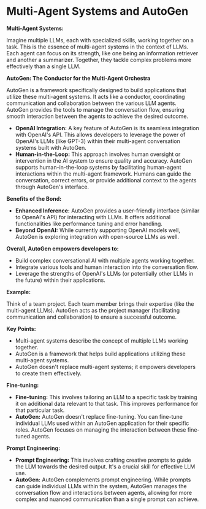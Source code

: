 # Multi-Agent Systems and AutoGen

**Multi-Agent Systems:**

Imagine multiple LLMs, each with specialized skills, working together on a task. This is the essence of multi-agent systems in the context of LLMs. Each agent can focus on its strength, like one being an information retriever and another a summarizer. Together, they tackle complex problems more effectively than a single LLM.

**AutoGen: The Conductor for the Multi-Agent Orchestra**

AutoGen is a framework specifically designed to build applications that utilize these multi-agent systems. It acts like a conductor, coordinating communication and collaboration between the various LLM agents. AutoGen provides the tools to manage the conversation flow, ensuring smooth interaction between the agents to achieve the desired outcome.

- **OpenAI Integration:** A key feature of AutoGen is its seamless integration with OpenAI's API. This allows developers to leverage the power of OpenAI's LLMs (like GPT-3) within their multi-agent conversation systems built with AutoGen.
- **Human-in-the-Loop:** This approach involves human oversight or intervention in the AI system to ensure quality and accuracy. AutoGen supports human-in-the-loop systems by facilitating human-agent interactions within the multi-agent framework. Humans can guide the conversation, correct errors, or provide additional context to the agents through AutoGen's interface.

**Benefits of the Bond:**

- **Enhanced Inference:** AutoGen provides a user-friendly interface (similar to OpenAI's API) for interacting with LLMs. It offers additional functionalities like performance tuning and error handling.
- **Beyond OpenAI:** While currently supporting OpenAI models well, AutoGen is exploring integration with open-source LLMs as well.

**Overall, AutoGen empowers developers to:**

- Build complex conversational AI with multiple agents working together.
- Integrate various tools and human interaction into the conversation flow.
- Leverage the strengths of OpenAI's LLMs (or potentially other LLMs in the future) within their applications.

**Example:**

Think of a team project. Each team member brings their expertise (like the multi-agent LLMs). AutoGen acts as the project manager (facilitating communication and collaboration) to ensure a successful outcome.

**Key Points:**

- Multi-agent systems describe the concept of multiple LLMs working together.
- AutoGen is a framework that helps build applications utilizing these multi-agent systems.
- AutoGen doesn't replace multi-agent systems; it empowers developers to create them effectively.

**Fine-tuning:**

- **Fine-tuning:** This involves tailoring an LLM to a specific task by training it on additional data relevant to that task. This improves performance for that particular task.
- **AutoGen:** AutoGen doesn't replace fine-tuning. You can fine-tune individual LLMs used within an AutoGen application for their specific roles. AutoGen focuses on managing the interaction between these fine-tuned agents.

**Prompt Engineering:**

- **Prompt Engineering:** This involves crafting creative prompts to guide the LLM towards the desired output. It's a crucial skill for effective LLM use.
- **AutoGen:** AutoGen complements prompt engineering. While prompts can guide individual LLMs within the system, AutoGen manages the conversation flow and interactions between agents, allowing for more complex and nuanced communication than a single prompt can achieve.
